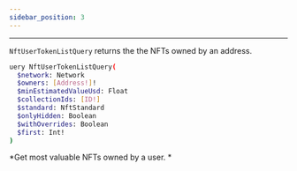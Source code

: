 ```yaml
---
sidebar_position: 3
---
```


---

`NftUserTokenListQuery` returns the the NFTs owned by an address.

```sh
uery NftUserTokenListQuery(
  $network: Network
  $owners: [Address!]!
  $minEstimatedValueUsd: Float
  $collectionIds: [ID!]
  $standard: NftStandard
  $onlyHidden: Boolean
  $withOverrides: Boolean
  $first: Int!
)
```

*Get most valuable NFTs owned by a user. *